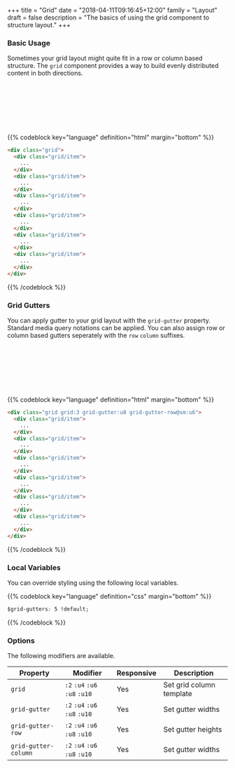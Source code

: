 +++
title = "Grid"
date = "2018-04-11T09:16:45+12:00"
family = "Layout"
draft = false
description = "The basics of using the grid component to structure layout."
+++

### Basic Usage

Sometimes your grid layout might quite fit in a row or column based structure. The `grid` component provides a way to build evenly distributed content in both directions.

<div class="grid grid:3">
  <div class="grid/item">
    <div class="padding:u4 fill:blue">
      &nbsp;
    </div>
  </div>
  <div class="grid/item">
    <div class="padding:u4 fill:blue-l4">
      &nbsp;
    </div>
  </div>
  <div class="grid/item">
    <div class="padding:u4 fill:blue">
      &nbsp;
    </div>
  </div>
  <div class="grid/item">
    <div class="padding:u4 fill:blue-l4">
      &nbsp;
    </div>
  </div>
  <div class="grid/item">
    <div class="padding:u4 fill:blue">
      &nbsp;
    </div>
  </div>
  <div class="grid/item">
    <div class="padding:u4 fill:blue-l4">
      &nbsp;
    </div>
  </div>
</div>

{{% codeblock key="language" definition="html" margin="bottom" %}}
```html
<div class="grid">
  <div class="grid/item">
    ...
  </div>
  <div class="grid/item">
    ...
  </div>
  <div class="grid/item">
    ...
  </div>
  <div class="grid/item">
    ...
  </div>
  <div class="grid/item">
    ...
  </div>
  <div class="grid/item">
    ...
  </div>
</div>
```
{{% /codeblock %}}

### Grid Gutters

You can apply gutter to your grid layout with the `grid-gutter` property. Standard media query notations can be applied. You can also assign row or column based gutters seperately with the `row` `column` suffixes.

<div class="grid grid:3 grid-gutter:u8 grid-gutter-row@sm:u6">
  <div class="grid/item">
    <div class="padding:u4 fill:blue">
      &nbsp;
    </div>
  </div>
  <div class="grid/item">
    <div class="padding:u4 fill:blue-l4">
      &nbsp;
    </div>
  </div>
  <div class="grid/item">
    <div class="padding:u4 fill:blue">
      &nbsp;
    </div>
  </div>
  <div class="grid/item">
    <div class="padding:u4 fill:blue-l4">
      &nbsp;
    </div>
  </div>
  <div class="grid/item">
    <div class="padding:u4 fill:blue">
      &nbsp;
    </div>
  </div>
  <div class="grid/item">
    <div class="padding:u4 fill:blue-l4">
      &nbsp;
    </div>
  </div>
</div>

{{% codeblock key="language" definition="html" margin="bottom" %}}
```html
<div class="grid grid:3 grid-gutter:u8 grid-gutter-row@sm:u6">
  <div class="grid/item">
    ...
  </div>
  <div class="grid/item">
    ...
  </div>
  <div class="grid/item">
    ...
  </div>
  <div class="grid/item">
    ...
  </div>
  <div class="grid/item">
    ...
  </div>
  <div class="grid/item">
    ...
  </div>
</div>
```
{{% /codeblock %}}

### Local Variables

You can override styling using the following local variables.

{{% codeblock key="language" definition="css" margin="bottom" %}}
```css
$grid-gutters: 5 !default;

```
{{% /codeblock %}}

### Options

The following modifiers are available.

<table class="table width:100% table:pile table@sm:unpile">
  <thead>
    <tr>
      <th>
        Property
      </th>
      <th>
        Modifier
      </th>
      <th>
        Responsive
      </th>
      <th>
        Description
      </th>
    </tr>
  </thead>
  <tr>
    <td data-label="Properties">
      <code>grid</code>
    </td>
    <td data-label="Attributes">
      <code>:2</code> <code>:u4</code> <code>:u6</code> <code>:u8</code> <code>:u10</code>
    </td>
    <td data-label="Responsive">
      Yes
    </td>
    <td class="row:reverse">
      Set grid column template
    </td>
  </tr>

  <tr>
    <td data-label="Properties">
      <code>grid-gutter</code>
    </td>
    <td data-label="Attributes">
      <code>:2</code> <code>:u4</code> <code>:u6</code> <code>:u8</code> <code>:u10</code>
    </td>
    <td data-label="Responsive">
      Yes
    </td>
    <td class="row:reverse">
      Set gutter widths
    </td>
  </tr>

  <tr>
    <td data-label="Properties">
      <code>grid-gutter-row</code>
    </td>
    <td data-label="Attributes">
      <code>:2</code> <code>:u4</code> <code>:u6</code> <code>:u8</code> <code>:u10</code>
    </td>
    <td data-label="Responsive">
      Yes
    </td>
    <td class="row:reverse">
      Set gutter heights
    </td>
  </tr>

  <tr>
    <td data-label="Properties">
      <code>grid-gutter-column</code>
    </td>
    <td data-label="Attributes">
      <code>:2</code> <code>:u4</code> <code>:u6</code> <code>:u8</code> <code>:u10</code>
    </td>
    <td data-label="Responsive">
      Yes
    </td>
    <td class="row:reverse">
      Set gutter widths
    </td>
  </tr>
</table>
